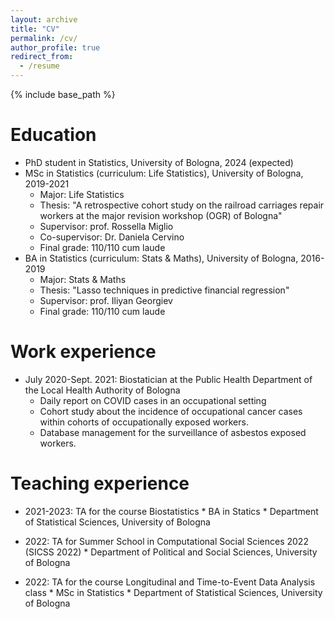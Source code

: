 ```yaml
---
layout: archive
title: "CV"
permalink: /cv/
author_profile: true
redirect_from:
  - /resume
---
```


{% include base_path %}

Education
======
* PhD student in Statistics, University of Bologna, 2024 (expected)
* MSc in Statistics (curriculum: Life Statistics), University of Bologna, 2019-2021
     * Major: Life Statistics
     * Thesis: "A retrospective cohort study on the railroad carriages repair workers at the major revision workshop (OGR) of Bologna"
     * Supervisor: prof. Rossella Miglio 
     * Co-supervisor: Dr. Daniela Cervino
     * Final grade: 110/110 cum laude
* BA in Statistics (curriculum: Stats & Maths), University of Bologna, 2016-2019
     * Major: Stats & Maths
     * Thesis: "Lasso techniques in predictive financial regression"
     * Supervisor: prof. Iliyan Georgiev
     * Final grade: 110/110 cum laude



Work experience
======
* July 2020-Sept. 2021: Biostatician at the Public Health Department of the Local Health Authority of Bologna
  * Daily report on COVID cases in an occupational setting
  * Cohort study about the incidence of occupational cancer cases within cohorts of occupationally exposed workers.
  * Database management for the surveillance of asbestos exposed workers.

Teaching experience
====

* 2021-2023: TA for the course Biostatistics
        * BA in Statics
        * Department of Statistical Sciences, University of Bologna

* 2022: TA for Summer School in Computational Social Sciences 2022 (SICSS 2022)
        * Department of Political and Social Sciences, University of Bologna
  
* 2022: TA for the course Longitudinal and Time-to-Event Data Analysis class
       * MSc in Statistics
       * Department of Statistical Sciences, University of Bologna

 

  


